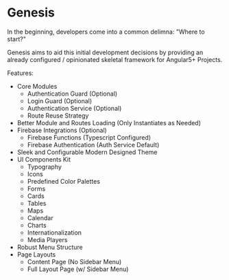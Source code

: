 # Genesis

In the beginning, developers come into a common delimna: "Where to start?"

Genesis aims to aid this initial development decisions by providing an already configured / opinionated skeletal framework for Angular5+ Projects.

Features:
* Core Modules
    * Authentication Guard (Optional)
    * Login Guard (Optional)
    * Authentication Service (Optional)
    * Route Reuse Strategy
* Better Module and Routes Loading (Only Instantiates as Needed)
* Firebase Integrations (Optional)
    * Firebase Functions (Typescript Configured)
    * Firebase Authentication (Auth Service Default)
* Sleek and Configurable Modern Designed Theme
* UI Components Kit
    * Typography
    * Icons
    * Predefined Color Palettes
    * Forms
    * Cards
    * Tables
    * Maps
    * Calendar
    * Charts
    * Internationalization
    * Media Players
* Robust Menu Structure
* Page Layouts
    * Content Page (No Sidebar Menu)
    * Full Layout Page (w/ Sidebar Menu)

